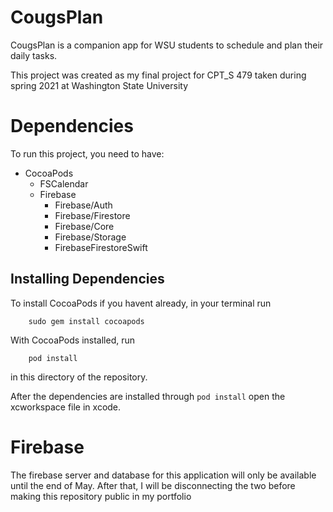 # CougsPlan
CougsPlan is a companion app for WSU students to schedule and plan their daily tasks.


This project was created as my final project for CPT_S 479 taken during spring 2021 at Washington State University

# Dependencies
To run this project, you need to have: <br>
* CocoaPods
  * FSCalendar
  * Firebase
    * Firebase/Auth
    * Firebase/Firestore
    * Firebase/Core
    * Firebase/Storage
    * FirebaseFirestoreSwift

## Installing Dependencies
To install CocoaPods if you havent already, in your terminal run
``` terminal
    sudo gem install cocoapods
```
With CocoaPods installed, run
```terminal
    pod install
```
in this directory of the repository.

After the dependencies are installed through ```pod install``` open the xcworkspace file in xcode.

# Firebase
The firebase server and database for this application will only be available until the end of May. After that, I will be disconnecting the two before making this repository public in my portfolio
